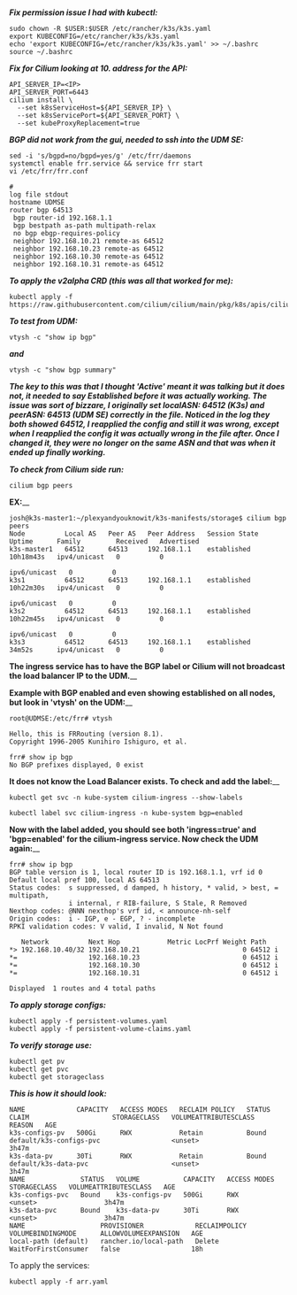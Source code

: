 # 

**_Fix permission issue I had with kubectl:_**

```
sudo chown -R $USER:$USER /etc/rancher/k3s/k3s.yaml
export KUBECONFIG=/etc/rancher/k3s/k3s.yaml
echo 'export KUBECONFIG=/etc/rancher/k3s/k3s.yaml' >> ~/.bashrc
source ~/.bashrc
```

**_Fix for Cilium looking at 10. address for the API:_**
```
API_SERVER_IP=<IP>
API_SERVER_PORT=6443
cilium install \
  --set k8sServiceHost=${API_SERVER_IP} \
  --set k8sServicePort=${API_SERVER_PORT} \
  --set kubeProxyReplacement=true
```
**_BGP did not work from the gui, needed to ssh into the UDM SE:_**

```
sed -i 's/bgpd=no/bgpd=yes/g' /etc/frr/daemons
systemctl enable frr.service && service frr start
vi /etc/frr/frr.conf
```
```
#
log file stdout
hostname UDMSE
router bgp 64513
 bgp router-id 192.168.1.1
 bgp bestpath as-path multipath-relax
 no bgp ebgp-requires-policy
 neighbor 192.168.10.21 remote-as 64512
 neighbor 192.168.10.23 remote-as 64512
 neighbor 192.168.10.30 remote-as 64512
 neighbor 192.168.10.31 remote-as 64512
```
**_To apply the v2alpha CRD (this was all that worked for me):_**
```
kubectl apply -f https://raw.githubusercontent.com/cilium/cilium/main/pkg/k8s/apis/cilium.io/client/crds/v2alpha1/ciliumbgppeeringpolicies.yaml
```
**_To test from UDM:_**
```
vtysh -c "show ip bgp"
```
**_and_**
```
vtysh -c "show bgp summary"
```
**_The key to this was that I thought 'Active' meant it was talking but it does not, it needed to say Established before it was actually working. The issue was sort of bizzare, I originally set localASN: 64512 (K3s) and peerASN: 64513 (UDM SE) correctly in the file. Noticed in the log they both showed 64512, I reapplied the config and still it was wrong, except when I reapplied the config it was actually wrong in the file after. Once I changed it, they were no longer on the same ASN and that was when it ended up finally working._**

**_To check from Cilium side run:_**
```
cilium bgp peers
```
**EX:**__
```
josh@k3s-master1:~/plexyandyouknowit/k3s-manifests/storage$ cilium bgp peers
Node          Local AS   Peer AS   Peer Address   Session State   Uptime      Family         Received   Advertised
k3s-master1   64512      64513     192.168.1.1    established     10h18m43s   ipv4/unicast   0          0
                                                                              ipv6/unicast   0          0
k3s1          64512      64513     192.168.1.1    established     10h22m30s   ipv4/unicast   0          0
                                                                              ipv6/unicast   0          0
k3s2          64512      64513     192.168.1.1    established     10h22m45s   ipv4/unicast   0          0
                                                                              ipv6/unicast   0          0
k3s3          64512      64513     192.168.1.1    established     34m52s      ipv4/unicast   0          0
```
**The ingress service has to have the BGP label or Cilium will not broadcast the load balancer IP to the UDM.**__

**Example with BGP enabled and even showing established on all nodes, but look in 'vtysh' on the UDM:**__

```
root@UDMSE:/etc/frr# vtysh

Hello, this is FRRouting (version 8.1).
Copyright 1996-2005 Kunihiro Ishiguro, et al.

frr# show ip bgp
No BGP prefixes displayed, 0 exist
```
**It does not know the Load Balancer exists. To check and add the label:**__
```
kubectl get svc -n kube-system cilium-ingress --show-labels
```
```
kubectl label svc cilium-ingress -n kube-system bgp=enabled
```
**Now with the label added, you should see both 'ingress=true' and 'bgp=enabled' for the cilium-ingress service. Now check the UDM again:**__
```
frr# show ip bgp
BGP table version is 1, local router ID is 192.168.1.1, vrf id 0
Default local pref 100, local AS 64513
Status codes:  s suppressed, d damped, h history, * valid, > best, = multipath,
               i internal, r RIB-failure, S Stale, R Removed
Nexthop codes: @NNN nexthop's vrf id, < announce-nh-self
Origin codes:  i - IGP, e - EGP, ? - incomplete
RPKI validation codes: V valid, I invalid, N Not found

   Network          Next Hop            Metric LocPrf Weight Path
*> 192.168.10.40/32 192.168.10.21                          0 64512 i
*=                  192.168.10.23                          0 64512 i
*=                  192.168.10.30                          0 64512 i
*=                  192.168.10.31                          0 64512 i

Displayed  1 routes and 4 total paths
```
**_To apply storage configs:_**
```
kubectl apply -f persistent-volumes.yaml
kubectl apply -f persistent-volume-claims.yaml
```
**_To verify storage use:_**
```
kubectl get pv
kubectl get pvc
kubectl get storageclass
```
**_This is how it should look:_**
```
NAME             CAPACITY   ACCESS MODES   RECLAIM POLICY   STATUS   CLAIM                     STORAGECLASS   VOLUMEATTRIBUTESCLASS   REASON   AGE
k3s-configs-pv   500Gi      RWX            Retain           Bound    default/k3s-configs-pvc                  <unset>                          3h47m
k3s-data-pv      30Ti       RWX            Retain           Bound    default/k3s-data-pvc                     <unset>                          3h47m
NAME              STATUS   VOLUME           CAPACITY   ACCESS MODES   STORAGECLASS   VOLUMEATTRIBUTESCLASS   AGE
k3s-configs-pvc   Bound    k3s-configs-pv   500Gi      RWX                           <unset>                 3h47m
k3s-data-pvc      Bound    k3s-data-pv      30Ti       RWX                           <unset>                 3h47m
NAME                   PROVISIONER             RECLAIMPOLICY   VOLUMEBINDINGMODE      ALLOWVOLUMEEXPANSION   AGE
local-path (default)   rancher.io/local-path   Delete          WaitForFirstConsumer   false                  18h

```
To apply the services:
```
kubectl apply -f arr.yaml
```



